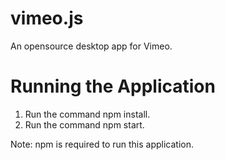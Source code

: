 # vimeo.js
An opensource desktop app for Vimeo.

# Running the Application
1. Run the command npm install.
2. Run the command npm start.

Note: npm is required to run this application.
